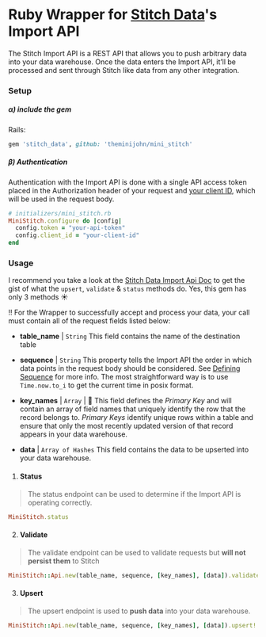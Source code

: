 # Ruby Wrapper for [Stitch Data](https://www.stitchdata.com/)'s Import API

The Stitch Import API is a REST API that allows you to push arbitrary data into
your data warehouse. Once the data enters the Import API, it’ll be processed and
sent through Stitch like data from any other integration.

### Setup

##### α) include the gem

Rails:

```rb
gem 'stitch_data', github: 'theminijohn/mini_stitch'
```

##### β) Authentication

Authentication with the Import API is done with a single API access token placed in the Authorization header of your request and [your client ID](https://www.stitchdata.com/docs/integrations/import-api#client-id), which will be used in the request body.

```rb
# initializers/mini_stitch.rb
MiniStitch.configure do |config|
  config.token = "your-api-token"
  config.client_id = "your-client-id"
end
```

### Usage

I recommend you take a look at the [Stitch Data Import Api Doc](https://www.stitchdata.com/docs/integrations/import-api) to get the gist of what the `upsert`, `validate` & `status` methods do. Yes, this gem has only 3 methods ☀️

!! For the Wrapper to successfully accept and process your data, your call must contain all of the request fields listed below:

- **table_name** | `String`
This field contains the name of the destination table

- **sequence** | `String`
This property tells the Import API the order in which data points in the request body should be considered. See [Defining Sequence](https://www.stitchdata.com/docs/integrations/import-api#defining-the-sequence) for more info. The most straightforward way is to use `Time.now.to_i` to get the current time in posix format.

- **key_names** | `Array` | 🔑
This field defines the *Primary Key* and will contain an array of field names that uniquely identify the row that the record belongs to. *Primary Keys* identify unique rows within a table and ensure that only the most recently updated version of that record appears in your data warehouse.

- **data** | `Array of Hashes`
This field contains the data to be upserted into your data warehouse.

1. #### Status

> The status endpoint can be used to determine if the Import API is operating correctly.

```rb
MiniStitch.status
```

2. #### Validate

> The validate endpoint can be used to validate requests but **will not persist them** to Stitch

```rb
MiniStitch::Api.new(table_name, sequence, [key_names], [data]).validate!
```

3. #### Upsert

> The upsert endpoint is used to **push data** into your data warehouse.

```rb
MiniStitch::Api.new(table_name, sequence, [key_names], [data]).upsert!
```
